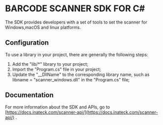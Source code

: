# BARCODE SCANNER SDK FOR C#
The SDK provides developers with a set of tools to set the scanner for Windows,macOS and linux platforms.

## Configuration
To use a library in your project, there are generally the following steps:
1. Add the "lib/*" library to your project;
2. Import the "Program.cs" file in your project;
3. Update the "__DllName" to the corresponding library name, such as libname = "scanner_windows.dll" in the "Program.cs" file;

## Documentation
For more information about the SDK and APIs, go to [https://docs.inateck.com/scanner-api/](https://docs.inateck.com/scanner-api/) .
